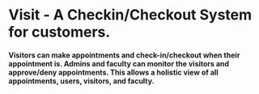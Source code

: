 # Visit - A Checkin/Checkout System for customers. 
#### Visitors can make appointments and check-in/checkout when their appointment is. Admins and faculty can monitor the visitors and approve/deny appointments. This allows a holistic view of all appointments, users, visitors, and faculty.
